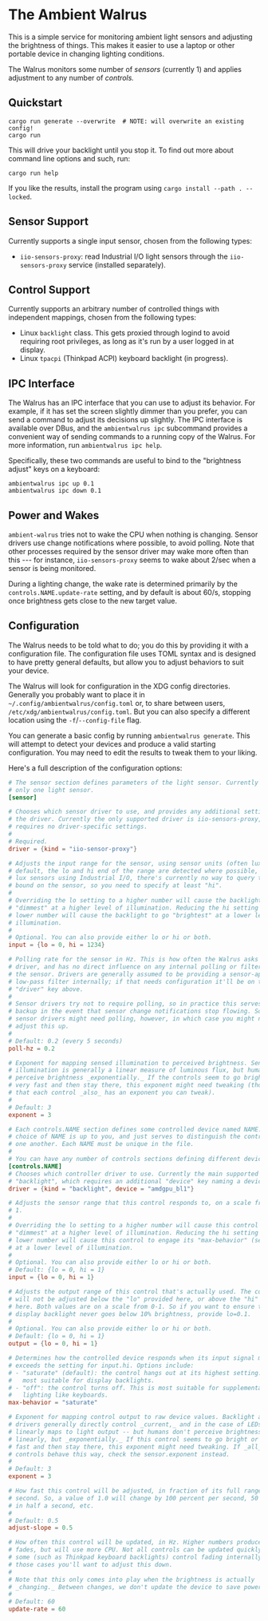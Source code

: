 # The Ambient Walrus

This is a simple service for monitoring ambient light sensors and adjusting the
brightness of things. This makes it easier to use a laptop or other portable
device in changing lighting conditions.

The Walrus monitors some number of _sensors_ (currently 1) and applies
adjustment to any number of _controls._

## Quickstart

```
cargo run generate --overwrite  # NOTE: will overwrite an existing config!
cargo run
```

This will drive your backlight until you stop it. To find out more about command
line options and such, run:

```
cargo run help
```

If you like the results, install the program using `cargo install --path .
--locked`.


## Sensor Support

Currently supports a single input sensor, chosen from the following types:

- `iio-sensors-proxy`: read Industrial I/O light sensors through the
  `iio-sensors-proxy` service (installed separately).

## Control Support

Currently supports an arbitrary number of controlled things with independent
mappings, chosen from the following types:

- Linux `backlight` class. This gets proxied through logind to avoid requiring
  root privileges, as long as it's run by a user logged in at display.
- Linux `tpacpi` (Thinkpad ACPI) keyboard backlight (in progress).

## IPC Interface

The Walrus has an IPC interface that you can use to adjust its behavior. For
example, if it has set the screen slightly dimmer than you prefer, you can send
a command to adjust its decisions up slightly. The IPC interface is available
over DBus, and the `ambientwalrus ipc` subcommand provides a convenient way of
sending commands to a running copy of the Walrus. For more information, run
`ambientwalrus ipc help`.

Specifically, these two commands are useful to bind to the "brightness adjust"
keys on a keyboard:

```
ambientwalrus ipc up 0.1
ambientwalrus ipc down 0.1
```

## Power and Wakes

`ambient-walrus` tries not to wake the CPU when nothing is changing. Sensor
drivers use change notifications where possible, to avoid polling. Note that
other processes required by the sensor driver may wake more often than this ---
for instance, `iio-sensors-proxy` seems to wake about 2/sec when a sensor is
being monitored.

During a lighting change, the wake rate is determined primarily by the
`controls.NAME.update-rate` setting, and by default is about 60/s, stopping
once brightness gets close to the new target value.

## Configuration

The Walrus needs to be told what to do; you do this by providing it with a
configuration file. The configuration file uses TOML syntax and is designed to
have pretty general defaults, but allow you to adjust behaviors to suit your
device.

The Walrus will look for configuration in the XDG config directories. Generally
you probably want to place it in `~/.config/ambientwalrus/config.toml` or, to
share between users, `/etc/xdg/ambientwalrus/config.toml`. But you can also
specify a different location using the `-f`/`--config-file` flag.

You can generate a basic config by running `ambientwalrus generate`. This will
attempt to detect your devices and produce a valid starting configuration. You
may need to edit the results to tweak them to your liking.

Here's a full description of the configuration options:

```toml
# The sensor section defines parameters of the light sensor. Currently there is
# only one light sensor.
[sensor]

# Chooses which sensor driver to use, and provides any additional settings for
# the driver. Currently the only supported driver is iio-sensors-proxy, which
# requires no driver-specific settings.
#
# Required.
driver = {kind = "iio-sensor-proxy"}

# Adjusts the input range for the sensor, using sensor units (often lux). By
# default, the lo and hi end of the range are detected where possible, but for
# lux sensors using Industrial I/O, there's currently no way to query the upper
# bound on the sensor, so you need to specify at least "hi".
#
# Overriding the lo setting to a higher number will cause the backlight to go
# "dimmest" at a higher level of illumination. Reducing the hi setting to a
# lower number will cause the backlight to go "brightest" at a lower level of
# illumination.
#
# Optional. You can also provide either lo or hi or both.
input = {lo = 0, hi = 1234}

# Polling rate for the sensor in Hz. This is how often the Walrus asks the
# driver, and has no direct influence on any internal polling or filtering in
# the sensor. Drivers are generally assumed to be providing a sensor-appropriate
# low-pass filter internally; if that needs configuration it'll be on the
# "driver" key above.
#
# Sensor drivers try not to require polling, so in practice this serves as a
# backup in the event that sensor change notifications stop flowing. Some
# sensor drivers might need polling, however, in which case you might need to
# adjust this up.
#
# Default: 0.2 (every 5 seconds)
poll-hz = 0.2

# Exponent for mapping sensed illumination to perceived brightness. Sensed
# illumination is generally a linear measure of luminous flux, but humans
# perceive brightness _exponentially._ If the controls seem to go bright or dim
# very fast and then stay there, this exponent might need tweaking (though note
# that each control _also_ has an exponent you can tweak).
#
# Default: 3
exponent = 3

# Each controls.NAME section defines some controlled device named NAME. The
# choice of NAME is up to you, and just serves to distinguish the controls from
# one another. Each NAME must be unique in the file.
#
# You can have any number of controls sections defining different devices.
[controls.NAME]
# Chooses which controller driver to use. Currently the main supported driver is
# "backlight", which requires an additional "device" key naming a device.
driver = {kind = "backlight", device = "amdgpu_bl1"}

# Adjusts the sensor range that this control responds to, on a scale from 0 to
# 1.
#
# Overriding the lo setting to a higher number will cause this control to go
# "dimmest" at a higher level of illumination. Reducing the hi setting to a
# lower number will cause this control to engage its "max-behavior" (see below)
# at a lower level of illumination.
#
# Optional. You can also provide either lo or hi or both.
# Default: {lo = 0, hi = 1}
input = {lo = 0, hi = 1}

# Adjusts the output range of this control that's actually used. The control
# will not be adjusted below the "lo" provided here, or above the "hi" provided
# here. Both values are on a scale from 0-1. So if you want to ensure that the
# display backlight never goes below 10% brightness, provide lo=0.1.
#
# Optional. You can also provide either lo or hi or both.
# Default: {lo = 0, hi = 1}
output = {lo = 0, hi = 1}

# Determines how the controlled device responds when its input signal meets or
# exceeds the setting for input.hi. Options include:
# - "saturate" (default): the control hangs out at its highest setting. This is
#   most suitable for display backlights.
# - "off": the control turns off. This is most suitable for supplemental
#   lighting like keyboards.
max-behavior = "saturate"

# Exponent for mapping control output to raw device values. Backlight and LED
# drivers generally directly control _current,_ and in the case of LEDs, current
# linearly maps to light output -- but humans don't perceive brightness
# linearly, but _exponentially._ If this control seems to go bright or dim very
# fast and then stay there, this exponent might need tweaking. If _all_ the
# controls behave this way, check the sensor.exponent instead.
#
# Default: 3
exponent = 3

# How fast this control will be adjusted, in fraction of its full range per
# second. So, a value of 1.0 will change by 100 percent per second, 50 percent
# in half a second, etc.
#
# Default: 0.5
adjust-slope = 0.5

# How often this control will be updated, in Hz. Higher numbers produce smoother
# fades, but will use more CPU. Not all controls can be updated quickly, and
# some (such as Thinkpad keyboard backlights) control fading internally. In
# those cases you'll want to adjust this down.
#
# Note that this only comes into play when the brightness is actually
# _changing._ Between changes, we don't update the device to save power.
#
# Default: 60
update-rate = 60
```
